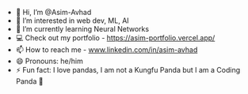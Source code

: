 - 👋 Hi, I’m @Asim-Avhad
- 👀 I’m interested in web dev, ML, AI
- 🌱 I’m currently learning Neural Networks
- 💻 Check out my portfolio - https://asim-portfolio.vercel.app/
- 📫 How to reach me - www.linkedin.com/in/asim-avhad 
- 😄 Pronouns: he/him
- ⚡ Fun fact: I love pandas, I am not a Kungfu Panda but I am a Coding Panda 🐼

<!---
Asim-Avhad/Asim-Avhad is a ✨ special ✨ repository because its `README.md` (this file) appears on your GitHub profile.
You can click the Preview link to take a look at your changes.
--->
